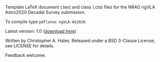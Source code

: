 Template LaTeX document (.tex) and class (.cls) files for the NRAO ngVLA Astro2020 Decadal Survey submission.

To compile type ```pdflatex ngVLA-AS2020```.

Latest version: 1.0 ([download here](https://github.com/chrishales/ngVLA-AS2020-LaTeX-Template/releases/latest))

Written by Christopher A. Hales. Released under a BSD 3-Clause License; see LICENSE for details.

Feedback welcome.
